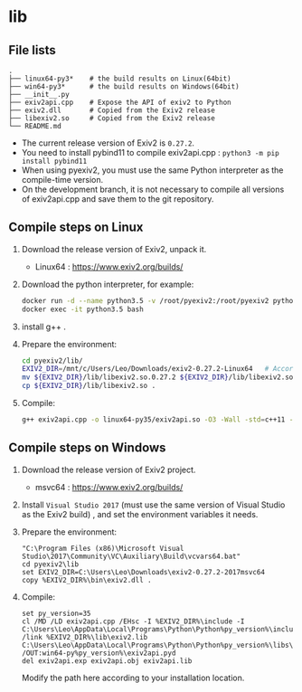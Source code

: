 # lib

## File lists

```
.
├── linux64-py3*    # the build results on Linux(64bit)
├── win64-py3*      # the build results on Windows(64bit)
├── __init__.py
├── exiv2api.cpp    # Expose the API of exiv2 to Python
├── exiv2.dll       # Copied from the Exiv2 release
├── libexiv2.so     # Copied from the Exiv2 release
└── README.md
```
- The current release version of Exiv2 is `0.27.2`.
- You need to install pybind11 to compile exiv2api.cpp : `python3 -m pip install pybind11`
- When using pyexiv2, you must use the same Python interpreter as the compile-time version.
- On the development branch, it is not necessary to compile all versions of exiv2api.cpp and save them to the git repository.

## Compile steps on Linux

1. Download the release version of Exiv2, unpack it.
    - Linux64 : <https://www.exiv2.org/builds/>

2. Download the python interpreter, for example:
    ```sh
    docker run -d --name python3.5 -v /root/pyexiv2:/root/pyexiv2 python:3.5 tail -f /dev/null
    docker exec -it python3.5 bash
    ```

3. install g++ .

4. Prepare the environment:
    ```sh
    cd pyexiv2/lib/
    EXIV2_DIR=/mnt/c/Users/Leo/Downloads/exiv2-0.27.2-Linux64   # According to your download location
    mv ${EXIV2_DIR}/lib/libexiv2.so.0.27.2 ${EXIV2_DIR}/lib/libexiv2.so     # rename the library file
    cp ${EXIV2_DIR}/lib/libexiv2.so .
    ```

5. Compile:
    ```sh
    g++ exiv2api.cpp -o linux64-py35/exiv2api.so -O3 -Wall -std=c++11 -shared -fPIC `python3.5 -m pybind11 --includes` -I ${EXIV2_DIR}/include -L ${EXIV2_DIR}/lib -l exiv2
    ```

## Compile steps on Windows

1. Download the release version of Exiv2 project.
    - msvc64 : <https://www.exiv2.org/builds/>

2. Install `Visual Studio 2017` (must use the same version of Visual Studio as the Exiv2 build) , and set the environment variables it needs.

3. Prepare the environment:
    ```
    "C:\Program Files (x86)\Microsoft Visual Studio\2017\Community\VC\Auxiliary\Build\vcvars64.bat"
    cd pyexiv2\lib
    set EXIV2_DIR=C:\Users\Leo\Downloads\exiv2-0.27.2-2017msvc64
    copy %EXIV2_DIR%\bin\exiv2.dll .
    ```

4. Compile:
    ```
    set py_version=35
    cl /MD /LD exiv2api.cpp /EHsc -I %EXIV2_DIR%\include -I C:\Users\Leo\AppData\Local\Programs\Python\Python%py_version%\include /link %EXIV2_DIR%\lib\exiv2.lib C:\Users\Leo\AppData\Local\Programs\Python\Python%py_version%\libs\python%py_version%.lib /OUT:win64-py%py_version%\exiv2api.pyd
    del exiv2api.exp exiv2api.obj exiv2api.lib
    ```
    Modify the path here according to your installation location.
